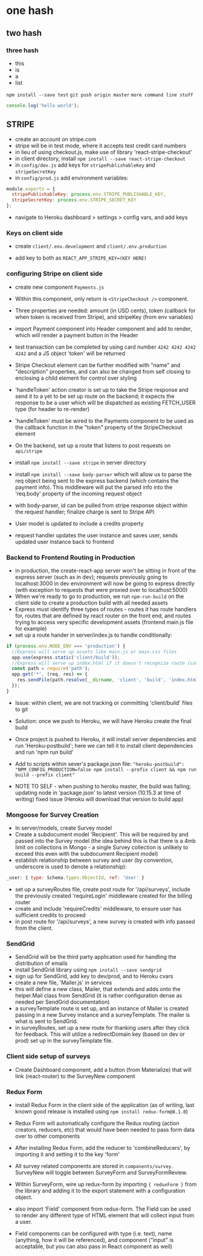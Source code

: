 # one hash

## two hash

### three hash

- this
- is
- a
- list

`npm install --save test`
`git push origin master`
`more command line stuff`

```javascript
console.log('hello world');
```

## STRIPE

- create an account on stripe.com
- stripe will be in test mode, where it accepts test credit card numbers
- in lieu of using checkout.js, make use of library 'react-stripe-checkout'
- in client directory, install `npm install --save react-stripe-checkout`
- in `config/dev.js` add keys for `stripePublishableKey` and `stripeSecretKey`
- in `config/prod.js` add environment variables:

```javascript
module.exports = {
  stripePublishableKey: process.env.STRIPE_PUBLISHABLE_KEY,
  stripeSecretKey: process.env.STRIPE_SECRET_KEY
};
```

- navigate to Heroku dashboard > settings > config vars, and add keys

### Keys on client side

- create `client/.env.development` and `client/.env.production`

- add key to both as `REACT_APP_STRIPE_KEY=(KEY HERE)`

### configuring Stripe on client side

- create new component `Payments.js`
- Within this component, only return is `<StripeCheckout />` component.
- Three properties are needed: amount (in USD cents), token (callback for when token is received from Stripe), and stripeKey (from env variables)

- import Payment component into Header component and add to render, which will render a payment button in the Header

- test transaction can be completed by using card number `4242 4242 4242 4242` and a JS object 'token' will be returned

- Stripe Checkout element can be further modified with "name" and "description" properties, and can also be changed from self closing to enclosing a child element for control over styling

- 'handleToken' action creator is set up to take the Stripe response and send it to a yet to be set up route on the backend; it expects the response to be a user which will be dispatched as existing FETCH_USER type (for header to re-render)
- 'handleToken' must be wired to the Payments component to be used as the callback function in the "token" property of the StripeCheckout element

- On the backend, set up a route that listens to post requests on `api/stripe`

- install `npm install --save stripe` in server directory

- install `npm install --save body-parser` which will allow us to parse the req object being sent to the express backend (which contains the payment info). This middleware will put the parsed info into the 'req.body' property of the incoming request object

- with body-parser, id can be pulled from stripe response object within the request handler; finalize charge is sent to Stripe API.
- User model is updated to include a credits property
- request handler updates the user instance and saves user, sends updated user instance back to frontend

### Backend to Frontend Routing in Production

- in production, the create-react-app server won't be sitting in front of the express server (such as in dev); requests previously going to localhost:3000 in dev environment will now be going to express directly (with exception to requests that were proxied over to localhost:5000)
- When we're ready to go to production, we run `npm-run-build` on the client side to create a production build with all needed assets
- Express must identify three types of routes - routes it has route handlers for, routes that are defined by react router on the front end, and routes trying to access very specific development assets (frontend main.js file for example)
- set up a route hander in server/index.js to handle conditionally:

```javascript
if (process.env.NODE_ENV === 'production') {
  //Express will serve up assets like main.js or main.css files
  app.use(express.static('client/build'));
  //Express will serve up index.html if it doesn't recognize route (catch all route handler)
  const path = require('path');
  app.get('*', (req, res) => {
    res.sendFile(path.resolve(__dirname, 'client', 'build', 'index.html'));
  });
}
```

- Issue: within client, we are not tracking or committing 'client/build' files to git
- Solution: once we push to Heroku, we will have Heroku create the final build
- Once project is pushed to Heroku, it will install server dependencies and run 'Heroku-postbuild'; here we can tell it to install client dependencies and run 'npm run build'

- Add to scripts within sever's package.json file: `"heroku-postbuild": "NPM_CONFIG_PRODUCTION=false npm install --prefix client && npm run build --prefix client"`

- NOTE TO SELF - when pushing to heroku master, the build was failing; updating node in 'package.json' to latest version (10.15.3 at time of writing) fixed issue (Heroku will download that version to build app)

### Mongoose for Survey Creation

- In server/models, create Survey model
- Create a subdocument model 'Recipient'. This will be required by and passed into the Survey model (the idea behind this is that there is a 4mb limit on collections in Mongo - a single Survey collection is unlikely to exceed this even with the subdocument Recipient model)
- establish relationship between survey and user (by convention, underscore is used to denote a relationship):

```javascript
_user: { type: Schema.Types.ObjectId, ref: 'User' }
```

- set up a surveyRoutes file, create post route for '/api/surveys', include the previously created 'requireLogin' middleware created for the billing router
- create and include 'requireCredits' middleware, to ensure user has sufficient credits to proceed
- in post route for '/api/surveys', a new survey is created with info passed from the client.

### SendGrid

- SendGrid will be the third party application used for handling the distribution of emails
- install SendGrid library using `npm install --save sendgrid`
- sign up for SendGrid, add key to dev/prod, and to Heroku cvars
- create a new file, 'Mailer.js' in services
- this will define a new class, Mailer, that extends and adds onto the helper.Mail class from SendGrid (it is rather configuration dense as needed per SendGrid documentation)
- a surveyTemplate route is set up, and an instance of Mailer is created passing in a new Survey instance and a surveyTemplate. The mailer is what is sent to SendGrid.
- in surveyRoutes, set up a new route for thanking users after they click for feedback. This will utilize a redirectDomain key (based on dev or prod) set up in the surveyTemplate file.

### Client side setup of surveys

- Create Dashboard component, add a button (from Materialize) that will link (react-router) to the SurveyNew component

### Redux Form

- install Redux Form in the client side of the application (as of writing, last known good release is installed using `npm install redux-form@8.1.0`)

- Redux Form will automatically configure the Redux routing (action creators, reducers, etc) that would have been needed to pass form data over to other components

- After installing Redux Form, add the reducer to 'combineReducers', by importing it and setting it to the key 'form'

- All survey related components are stored in `components/survey`. SurveyNew will toggle between SurveyForm and SurveyFormReview.

- Within SurveyForm, wire up redux-form by importing `{ reduxForm }` from the library and adding it to the export statement with a configuration object.

- also import 'Field' component from redux-form. The Field can be used to render any different type of HTML element that will collect input from a user.

- Field components can be configured with type (i.e. text), name (anything, how it will be referenced), and component ("input" is acceptable, but you can also pass in React component as well)
